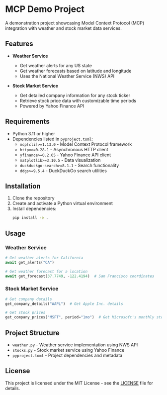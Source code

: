 # MCP Demo Project

A demonstration project showcasing Model Context Protocol (MCP) integration with weather and stock market data services.

## Features

- **Weather Service**
  - Get weather alerts for any US state
  - Get weather forecasts based on latitude and longitude
  - Uses the National Weather Service (NWS) API

- **Stock Market Service**
  - Get detailed company information for any stock ticker
  - Retrieve stock price data with customizable time periods
  - Powered by Yahoo Finance API

## Requirements

- Python 3.11 or higher
- Dependencies listed in `pyproject.toml`:
  - `mcp[cli]>=1.13.0` - Model Context Protocol framework
  - `httpx>=0.28.1` - Asynchronous HTTP client
  - `yfinance>=0.2.65` - Yahoo Finance API client
  - `matplotlib>=3.10.5` - Data visualization
  - `duckduckgo-search>=8.1.1` - Search functionality
  - `ddgs>=9.5.4` - DuckDuckGo search utilities

## Installation

1. Clone the repository
2. Create and activate a Python virtual environment
3. Install dependencies:
   ```bash
   pip install -e .
   ```

## Usage

### Weather Service

```python
# Get weather alerts for California
await get_alerts("CA")

# Get weather forecast for a location
await get_forecast(37.7749, -122.4194)  # San Francisco coordinates
```

### Stock Market Service

```python
# Get company details
get_company_details("AAPL")  # Get Apple Inc. details

# Get stock prices
get_company_prices("MSFT", period="1mo")  # Get Microsoft's monthly stock prices
```

## Project Structure

- `weather.py` - Weather service implementation using NWS API
- `stocks.py` - Stock market service using Yahoo Finance
- `pyproject.toml` - Project dependencies and metadata

## License

This project is licensed under the MIT License - see the [LICENSE](LICENSE) file for details.
